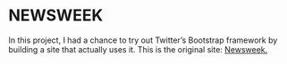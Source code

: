 # NEWSWEEK
In this project, I had a chance to try out Twitter’s Bootstrap framework by building a site that actually uses it. This is the original site: [Newsweek.](https://www.newsweek.com/)